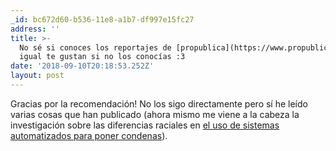 ```yaml
---
_id: bc672d60-b536-11e8-a1b7-df997e15fc27
address: ''
title: >-
  No sé si conoces los reportajes de [propublica](https://www.propublica.org/),
  igual te gustan si no los conocías :3
date: '2018-09-10T20:18:53.252Z'
layout: post
---
```

 
Gracias por la recomendación! No los sigo directamente pero sí he leído varias cosas que han publicado (ahora mismo me viene a la cabeza la investigación sobre las diferencias raciales en [el uso de sistemas automatizados para poner condenas](https://www.propublica.org/article/what-algorithmic-injustice-looks-like-in-real-life)).
